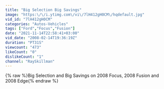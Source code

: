 ```yaml
---
title: "Big Selection Big Savings"
image: "https:\/\/i.ytimg.com\/vi\/7lH412gH0CM\/hqdefault.jpg"
vid_id: "7lH412gH0CM"
categories: "Autos-Vehicles"
tags: ["Ford","Focus","Fusion"]
date: "2021-11-14T22:58:41+03:00"
vid_date: "2008-02-14T19:36:19Z"
duration: "PT31S"
viewcount: "473"
likeCount: "0"
dislikeCount: "1"
channel: "RaySkillman"
---
```

{% raw %}Big Selection and Big Savings on 2008 Focus, 2008 Fusion and 2008 Edge{% endraw %}
